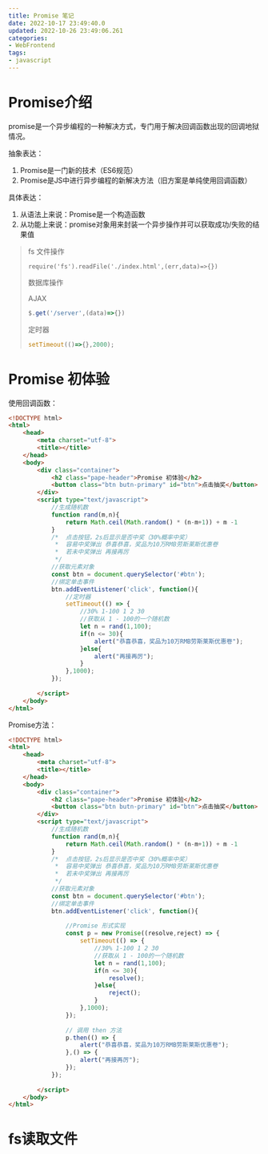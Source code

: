 ```yaml
---
title: Promise 笔记
date: 2022-10-17 23:49:40.0
updated: 2022-10-26 23:49:06.261
categories: 
- WebFrontend
tags: 
- javascript
---
```


# Promise介绍

promise是一个异步编程的一种解决方式，专门用于解决回调函数出现的回调地狱情况。

抽象表达：

1. Promise是一门新的技术（ES6规范）
2. Promise是JS中进行异步编程的新解决方法（旧方案是单纯使用回调函数）

具体表达：

1. 从语法上来说：Promise是一个构造函数
2. 从功能上来说：promise对象用来封装一个异步操作并可以获取成功/失败的结果值

> fs 文件操作
>
> ~~~
> require('fs').readFile('./index.html',(err,data)=>{})
> ~~~
>
> 数据库操作
>
> AJAX
>
> ~~~js
> $.get('/server',(data)=>{})
> ~~~
>
> 定时器
>
> ~~~js
> setTimeout(()=>{},2000);
> ~~~

 

# Promise 初体验

使用回调函数：

~~~html
<!DOCTYPE html>
<html>
	<head>
		<meta charset="utf-8">
		<title></title>
	</head>
	<body>
		<div class="container">
			<h2 class="pape-header">Promise 初体验</h2>
			<button class="btn butn-primary" id="btn">点击抽奖</button>
		</div>
		<script type="text/javascript">
			//生成随机数
			function rand(m,n){
				return Math.ceil(Math.random() * (n-m+1)) + m -1
			}
			/*  点击按钮，2s后显示是否中奖（30%概率中奖）
			 *  容易中奖弹出 恭喜恭喜，奖品为10万RMB劳斯莱斯优惠卷
			 *  若未中奖弹出 再接再厉
			 */
			//获取元素对象
			const btn = document.querySelector('#btn');
			//绑定单击事件
			btn.addEventListener('click', function(){
				//定时器
				setTimeout(() => {
					//30% 1-100 1 2 30
					//获取从 1 - 100的一个随机数
					let n = rand(1,100);
					if(n <= 30){
						alert("恭喜恭喜，奖品为10万RMB劳斯莱斯优惠卷");
					}else{
						alert("再接再厉");
					}
				},1000);
			});
			
		</script>
	</body>
</html>
~~~
Promise方法：

~~~html
<!DOCTYPE html>
<html>
	<head>
		<meta charset="utf-8">
		<title></title>
	</head>
	<body>
		<div class="container">
			<h2 class="pape-header">Promise 初体验</h2>
			<button class="btn butn-primary" id="btn">点击抽奖</button>
		</div>
		<script type="text/javascript">
			//生成随机数
			function rand(m,n){
				return Math.ceil(Math.random() * (n-m+1)) + m -1
			}
			/*  点击按钮，2s后显示是否中奖（30%概率中奖）
			 *  容易中奖弹出 恭喜恭喜，奖品为10万RMB劳斯莱斯优惠卷
			 *  若未中奖弹出 再接再厉
			 */
			//获取元素对象
			const btn = document.querySelector('#btn');
			//绑定单击事件
			btn.addEventListener('click', function(){
				
				//Promise 形式实现
				const p = new Promise((resolve,reject) => {
					setTimeout(() => {
						//30% 1-100 1 2 30
						//获取从 1 - 100的一个随机数
						let n = rand(1,100);
						if(n <= 30){
							resolve();
						}else{
							reject();
						}
					},1000);
				});
				
				// 调用 then 方法
				p.then(() => {
					alert("恭喜恭喜，奖品为10万RMB劳斯莱斯优惠卷");
				},() => {
					alert("再接再厉");
				});
			});
			
		</script>
	</body>
</html>
~~~

# fs读取文件

